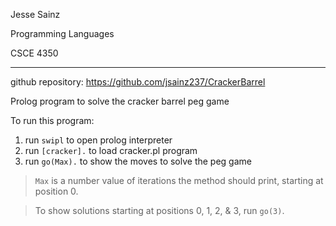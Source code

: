 Jesse Sainz

Programming Languages

CSCE 4350

---

github repository: https://github.com/jsainz237/CrackerBarrel

Prolog program to solve the cracker barrel peg game

To run this program:
1. run `swipl` to open prolog interpreter
2. run `[cracker].` to load cracker.pl program
3. run `go(Max).` to show the moves to solve the peg game

> `Max` is a number value of iterations the method should print, starting at position 0.

> To show solutions starting at positions 0, 1, 2, & 3, run `go(3)`.